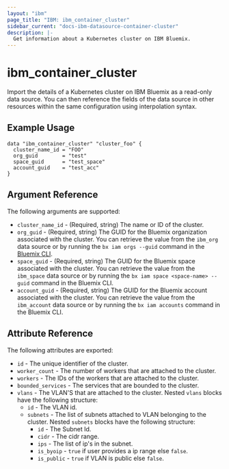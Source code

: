 ```yaml
---
layout: "ibm"
page_title: "IBM: ibm_container_cluster"
sidebar_current: "docs-ibm-datasource-container-cluster"
description: |-
  Get information about a Kubernetes cluster on IBM Bluemix.
---
```


# ibm\_container_cluster


Import the details of a Kubernetes cluster on IBM Bluemix as a read-only data source. You can then reference the fields of the data source in other resources within the same configuration using interpolation syntax.


## Example Usage

```hcl
data "ibm_container_cluster" "cluster_foo" {
  cluster_name_id = "FOO"
  org_guid        = "test"
  space_guid      = "test_space"
  account_guid    = "test_acc"
}
```

## Argument Reference

The following arguments are supported:

* `cluster_name_id` - (Required, string) The name or ID of the cluster.
* `org_guid` - (Required, string) The GUID for the Bluemix organization associated with the cluster. You can retrieve the value from the `ibm_org` data source or by running the `bx iam orgs --guid` command in the [Bluemix CLI](https://console.bluemix.net/docs/cli/reference/bluemix_cli/get_started.html#getting-started).
* `space_guid` - (Required, string) The GUID for the Bluemix space associated with the cluster. You can retrieve the value from the `ibm_space` data source or by running the `bx iam space <space-name> --guid` command in the Bluemix CLI.
* `account_guid` - (Required, string) The GUID for the Bluemix account associated with the cluster. You can retrieve the value from the `ibm_account` data source or by running the `bx iam accounts` command in the Bluemix CLI.


## Attribute Reference

The following attributes are exported:

* `id` - The unique identifier of the cluster.
* `worker_count` - The number of workers that are attached to the cluster.
* `workers` - The IDs of the workers that are attached to the cluster.
* `bounded_services` - The services that are bounded to the cluster.
* `vlans` - The VLAN'S that are attached to the cluster. Nested `vlans` blocks have the following structure:
	* `id` - The VLAN id.
	* `subnets` - The list of subnets attached to VLAN belonging to the cluster. Nested `subnets` blocks have the following structure:
		* `id` - The Subnet Id.
		* `cidr` - The cidr range.
		* `ips` - The list of ip's in the subnet.
		* `is_byoip` - `true` if user provides a ip range else `false`.
		* `is_public` - `true` if VLAN is public else `false`.
